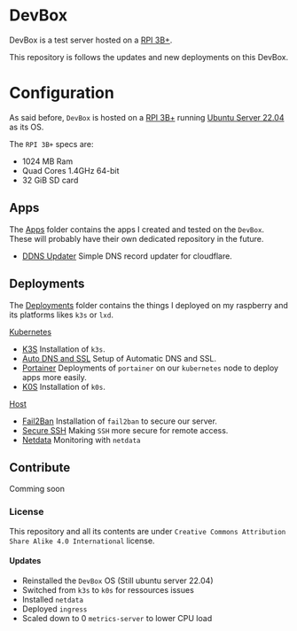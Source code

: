 # DevBox

DevBox is a test server hosted on a [RPI 3B+](https://www.raspberrypi.com/products/raspberry-pi-3-model-b-plus/).

This repository is follows the updates and new deployments on this DevBox.

# Configuration

As said before, `DevBox` is hosted on a [RPI 3B+](https://www.raspberrypi.com/products/raspberry-pi-3-model-b-plus/) running [Ubuntu Server 22.04](https://ubuntu.com/download/server) as its OS.

The `RPI 3B+` specs are:
- 1024 MB Ram
- Quad Cores 1.4GHz 64-bit
- 32 GiB SD card

## Apps

The [Apps](Apps/) folder contains the apps I created and tested on the `DevBox`.
These will probably have their own dedicated repository in the future.

- [DDNS Updater](Apps/DDNS_Updater/README.md) Simple DNS record updater for cloudflare.

## Deployments

The [Deployments](Deployments/) folder contains the things I deployed on my raspberry and its platforms likes `k3s` or `lxd`.

[Kubernetes](Deployments/kubernetes/)
- [K3S](Deployments/kubernetes/k3s/README.md) Installation of `k3s`.
- [Auto DNS and SSL](Deployments/kubernetes/auto-dns-ssl/README.md) Setup of Automatic DNS and SSL.
- [Portainer](Deployments/kubernetes/portainer/README.md) Deployments of `portainer` on our `kubernetes` node to deploy apps more easily.
- [K0S](Deployments/kubernetes/k0s/README.md) Installation of `k0s`.

[Host](Deployments/host/)
- [Fail2Ban](Deployments/host/fail2ban/README.md) Installation of `fail2ban` to secure our server.
- [Secure SSH](Deployments/host/secure_ssh/README.md) Making `SSH` more secure for remote access.
- [Netdata](Deployments/host/netdata/README.md) Monitoring with `netdata`

## Contribute

Comming soon

### License

This repository and all its contents are under `Creative Commons Attribution Share Alike 4.0 International` license.

#### Updates

- Reinstalled the `DevBox` OS (Still ubuntu server 22.04)
- Switched from `k3s` to `k0s` for ressources issues
- Installed `netdata`
- Deployed `ingress`
- Scaled down to 0 `metrics-server` to lower CPU load